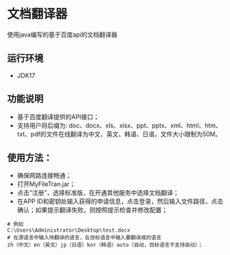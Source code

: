 # 文档翻译器

使用java编写的基于百度api的文档翻译器

## 运行环境

- JDK17

## 功能说明

- 基于百度翻译提供的API接口；
- 支持用户将后缀为: doc、docx、xls、xlsx、ppt、pptx、xml、html、htm、txt、pdf的文件在线翻译为中文、英文、韩语、日语，文件大小限制为50M。

## 使用方法：

- 确保网路连接畅通；
- 打开MyFileTran.jar；
- 点击“注册”，选择标准版，在开通其他服务中选择文档翻译；
- 在APP ID和密钥处输入获得的申请信息，点击登录，然后输入文件路径，点击确认；如果提示翻译失败，则按照提示检查并修改配置；
``` 
# 例如
C:\Users\Administrator\Desktop\test.docx
# 在源语言中输入待翻译的语言，在目标语言中输入要翻译成的语言
zh（中文）en（英文）jp（日语）kor（韩语）auto（自动，目标语言不支持自动）；
```

